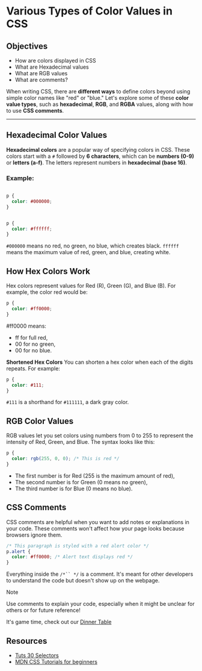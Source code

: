 # Various Types of Color Values in CSS

## Objectives
* How are colors displayed in CSS
* What are Hexadecimal values
* What are RGB  values
* What are comments?



When writing CSS, there are **different ways** to define colors beyond using simple color names like "red" or "blue." Let's explore some of these **color value types**, such as **hexadecimal**, **RGB**, and **RGBA** values, along with how to use **CSS comments**.

---

## Hexadecimal Color Values

**Hexadecimal colors** are a popular way of specifying colors in CSS. These colors start with a `#` followed by **6 characters**, which can be **numbers (0-9)** or **letters (a-f)**. The letters represent numbers in **hexadecimal (base 16)**.

### Example:

```css

p {
  color: #000000; 
}


p {
  color: #ffffff; 
}
```
`#000000` means no red, no green, no blue, which creates black.
`ffffff` means the maximum value of red, green, and blue, creating white.

## How Hex Colors Work

Hex colors represent values for Red (R), Green (G), and Blue (B). For example, the color red would be:
```css
p {
  color: #ff0000; 
}
```
#ff0000  means:
* ff for full red,
* 00 for no green,
* 00 for no blue.

**Shortened Hex Colors**
You can shorten a hex color when each of the digits repeats. For example:
```css
p {
  color: #111; 
}
```
`#111` is a shorthand for `#111111`, a dark gray color.

## RGB Color Values
RGB values let you set colors using numbers from 0 to 255 to represent the intensity of Red, Green, and Blue. The syntax looks like this:

```css
p {
  color: rgb(255, 0, 0); /* This is red */
}
```
* The first number is for Red (255 is the maximum amount of red),
* The second number is for Green (0 means no green),
* The third number is for Blue (0 means no blue).

## CSS Comments
CSS comments are helpful when you want to add notes or explanations in your code. These comments won't affect how your page looks because browsers ignore them.

```css
/* This paragraph is styled with a red alert color */
p.alert {
  color: #ff0000; /* Alert text displays red */
}
```
Everything inside the `/*`` */` is a comment. It's meant for other developers to understand the code but doesn't show up on the webpage.
>[!note]
>Use comments to explain your code, especially when it might be unclear for others or for future reference!

It's game time, check out our [Dinner Table](https://flukeout.github.io/)

## Resources
* [Tuts 30 Selectors](https://webdesign.tutsplus.com/the-30-css-selectors-you-must-memorize--net-16048t)
* [MDN CSS Tutorials for beginners](https://developer.mozilla.org/en-US/docs/Learn/CSS/First_steps)
